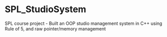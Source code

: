 # SPL_StudioSystem
SPL course project - Built an OOP studio management system in C++ using Rule of 5, and raw pointer/memory management
